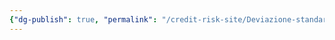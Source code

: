 ```yaml
---
{"dg-publish": true, "permalink": "/credit-risk-site/Deviazione-standard-(Scarto-quadratico-medio)/"}
---
```






